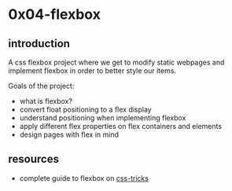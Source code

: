 # 0x04-flexbox

## introduction

A css flexbox project where we get to modify static webpages and implement flexbox in order
to better style our items.

Goals of the project:
- what is flexbox?
- convert float positioning to a flex display
- understand positioning when implementing flexbox
- apply different flex properties on flex containers and elements
- design pages with flex in mind


## resources

* complete guide to flexbox on [css-tricks](https://css-tricks.com/snippets/css/a-guide-to-flexbox/) 
